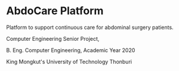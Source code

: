 # AbdoCare Platform
Platform to support continuous care for abdominal surgery patients.

Computer Engineering Senior Project, 

B. Eng. Computer Engineering, Academic Year 2020

King Mongkut's University of Technology Thonburi
 
